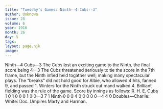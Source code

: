 ```yaml
---
title: "Tuesday’s Games: Ninth--4 Cubs--3"
author: Unknown
issue: 28
volume: 6
year: 1916
month: 26
day: V
tags:
layout: page.njk
image:
---
```

Ninth—4 Cubs—3       The Cubs lost an exciting game to the Ninth, the final score being 4—3      The Cubs threatened seriously to tie the score in the 7th frame, but the Ninth infied held togather well; making many spectacular plays.       The “breaks” did not hold good for Albie, who allowed 4 hits, fanned 9, and passed 1.       Winters for the Ninth struck out mand walked 4.       Brilliant fielding was the rule of the game.       Score by innings as follows:       R. H. E. Cubs 1 0 1 0 0 0 1 0 0—3 7 1 Ninth 0 0 0 4 0 0 0 0 0—4 4 0      Doubles—Charlie: White: Doc.       Umpires Marty and Harman.    




